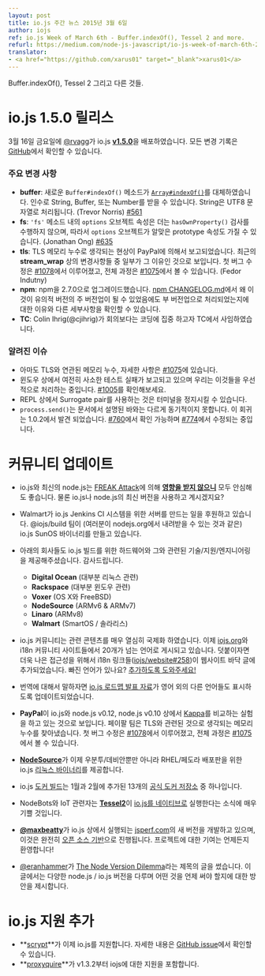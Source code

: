 ```yaml
---
layout: post
title: io.js 주간 뉴스 2015년 3월 6일
author: iojs
ref: io.js Week of March 6th - Buffer.indexOf(), Tessel 2 and more.
refurl: https://medium.com/node-js-javascript/io-js-week-of-march-6th-2f9344688277
translator:
- <a href="https://github.com/xarus01" target="_blank">xarus01</a>
---
```


Buffer.indexOf(), Tessel 2 그리고 다른 것들.

<!--
# io.js 1.5.0 Release

On Friday, March 6th, [@rvagg](https://github.com/rvagg) released io.js [**v1.5.0**](https://iojs.org/dist/latest/).  The complete change log can be found [on GitHub](https://github.com/iojs/io.js/blob/v1.x/CHANGELOG.md).
-->

# io.js 1.5.0 릴리스

3월 16일 금요일에 [@rvagg](https://github.com/rvagg)가 io.js [**v1.5.0**](https://iojs.org/dist/latest/)을 배포하였습니다. 모든 변경 기록은 [GitHub](https://github.com/iojs/io.js/blob/v1.x/CHANGELOG.md)에서 확인할 수 있습니다.

<!--
### Notable changes

* **buffer**: New `Buffer#indexOf()` method, modelled off [`Array#indexOf()`](https://developer.mozilla.org/en-US/docs/Web/JavaScript/Reference/Global_Objects/Array/indexOf). Accepts a String, Buffer or a Number. Strings are interpreted as UTF8. (Trevor Norris) [#561](https://github.com/iojs/io.js/pull/561)
* **fs**: `options` object properties in `'fs'` methods no longer perform a `hasOwnProperty()` check, thereby allowing options objects to have prototype properties that apply. (Jonathan Ong) [#635](https://github.com/iojs/io.js/pull/635)
* **tls**: A likely TLS memory leak was reported by PayPal. Some of the recent changes in **stream_wrap** appear to be to blame. The initial fix is in [#1078](https://github.com/iojs/io.js/pull/1078), you can track the progress toward closing the leak at [#1075](https://github.com/iojs/io.js/issues/1075) (Fedor Indutny).
* **npm**: Upgrade npm to 2.7.0. See [npm CHANGELOG.md](https://github.com/npm/npm/blob/master/CHANGELOG.md#v270-2015-02-26) for details including why this is a semver-minor when it could have been semver-major.
* **TC**: Colin Ihrig (@cjihrig) resigned from the TC due to his desire to do more code and fewer meetings.
-->

### 주요 변경 사항

* **buffer**: 새로운 `Buffer#indexOf()` 메소드가 [`Array#indexOf()`](https://developer.mozilla.org/en-US/docs/Web/JavaScript/Reference/Global_Objects/Array/indexOf)를 대체하였습니다. 인수로 String, Buffer, 또는 Number를 받을 수 있습니다. String은 UTF8 문자열로 처리됩니다. (Trevor Norris) [#561](https://github.com/iojs/io.js/pull/561)
* **fs**: `'fs'` 메소드 내의 `options` 오브젝트 속성은 더는 `hasOwnProperty()` 검사를 수행하지 않으며, 따라서 `options` 오브젝트가 알맞은 prototype 속성도 가질 수 있습니다. (Jonathan Ong) [#635](https://github.com/iojs/io.js/pull/635)
* **tls**: TLS 메모리 누수로 생각되는 현상이 PayPal에 의해서 보고되었습니다. 최근의 **stream_wrap** 상의 변경사항들 중 일부가 그 이유인 것으로 보입니다. 첫 버그 수정은 [#1078](https://github.com/iojs/io.js/pull/1078)에서 이루어졌고, 전체 과정은 [#1075](https://github.com/iojs/io.js/issues/1075)에서 볼 수 있습니다. (Fedor Indutny)
* **npm**: npm을 2.7.0으로 업그레이드했습니다. [npm CHANGELOG.md](https://github.com/npm/npm/blob/master/CHANGELOG.md#v270-2015-02-26)에서 왜 이것이 유의적 버전의 주 버전업이 될 수 있었음에도 부 버전업으로 처리되었는지에 대한 이유와 다른 세부사항을 확인할 수 있습니다.
* **TC**: Colin Ihrig(@cjihrig)가 회의보다는 코딩에 집중 하고자 TC에서 사임하였습니다.

<!--
### Known issues

* Possible TLS-related memory leak, details at [#1075](https://github.com/iojs/io.js/issues/1075).
* Windows still reports some minor test failures and we are continuing to address all of these as a priority. See [#1005](https://github.com/iojs/io.js/issues/1005).
* Surrogate pair in REPL can freeze terminal [#690](https://github.com/iojs/io.js/issues/690)
* Not possible to build io.js as a static library [#686](https://github.com/iojs/io.js/issues/686)
* `process.send()` is not synchronous as the docs suggest, a regression introduced in 1.0.2, see [#760](https://github.com/iojs/io.js/issues/760) and fix in [#774](https://github.com/iojs/io.js/issues/774)
-->

### 알려진 이슈

* 아마도 TLS와 연관된 메모리 누수, 자세한 사항은 [#1075](https://github.com/iojs/io.js/issues/1075)에 있습니다.
* 윈도우 상에서 여전히 사소한 테스트 실패가 보고되고 있으며 우리는 이것들을 우선적으로 처리하는 중입니다. [#1005](https://github.com/iojs/io.js/issues/1005)를 확인해보세요.
* REPL 상에서 Surrogate pair를 사용하는 것은 터미널을 정지시킬 수 있습니다.
* `process.send()`는 문서에서 설명된 바와는 다르게 동기적이지 못합니다. 이 회귀는 1.0.2에서 발견 되었습니다. [#760](https://github.com/iojs/io.js/issues/760)에서 확인 가능하며 [#774](https://github.com/iojs/io.js/issues/774)에서 수정되는 중입니다.

<!--
# Community Updates

* You can relax knowing that io.js and latest node.js [**are not affected**](https://strongloop.com/strongblog/are-node-and-io-js-affected-by-the-freak-attack-openssl-vulnerability/) by the [FREAK Attack](https://freakattack.com/).  You are running io.js or the latest version of node.js, right?

* Walmart is now sponsoring a build machine for the io.js Jenkins CI system.  The @iojs/build team is working on creating io.js SunOS binaries (like you can get from nodejs.org).  A V8 fix ([iojs/io.js#1079](https://github.com/iojs/io.js/pull/1079)) needs to be landed first before more progress can be made.
* We would also like to thank the following companies for contributing hardware and related technology/support/engineering for io.js builds:
  * **Digital Ocean** (mainly Linux)
  * **Rackspace** (mainly Windows)
  * **Voxer** (OS X and FreeBSD)
  * **NodeSource** (ARMv6 & ARMv7)
  * **Linaro** (ARMv8)
  * **Walmart** (SmartOS / Solaris)
* The io.js community has been hard at work on the internationalization of all of its content.  There are now over 20 active languages published on [iojs.org](http://iojs.org) and i18n community sites.  Additionally, i18n links ([iojs/website#258](https://github.com/iojs/website/pull/258)) have been added to the website footer for easy access.  Are we missing your language?  [Help us add it!](https://github.com/iojs/website/blob/master/TRANSLATION.md)
* Speaking of translations, the [io.js roadmap presentation](http://roadmap.iojs.org/) has been updated to link to other language versions.

* It seems that **PayPal** is running an experiment comparing [Kappa](https://www.npmjs.com/package/kappa)  on io.js vs node.js 0.12 vs node.js v0.10.  The PayPal team identified a likely TLS memory leak. Initial fix is in [#1078](https://github.com/iojs/io.js/pull/1078) and progress towards closing is in [#1075](https://github.com/iojs/io.js/issues/1075)

* [**NodeSource**](http://nodesource.com) is now providing io.js [Linux binary](https://nodesource.com/blog/nodejs-v012-iojs-and-the-nodesource-linux-repositories) packages for Ubuntu/Debian as well as RHEL/Fedora distributions.
* The io.js [Docker build](https://registry.hub.docker.com/u/library/iojs/) is one of thirteen new [official Docker repositories](http://blog.docker.com/2015/03/thirteen-new-official-repositories-added-in-january-and-february/) added in January and February.

* NodeBots and IoT people should be happy to hear that the just-announced [**Tessel2**](http://blog.technical.io/post/112787427217/tessel-2-new-hardware-for-the-tessel-ecosystem) runs [io.js natively](http://blog.technical.io/post/112888410737/moving-faster-with-io-js).
* [**@maxbeatty**](https://twitter.com/maxbeatty) is working on a new version of the [jsperf.com](http://jsperf.com/) backend, running on io.js and it is entirely [open source](https://github.com/jsperf/jsperf.com).  Contributions are welcome!

* [@eranhammer](https://twitter.com/eranhammer) wrote a blog post called [The Node Version Dilemma](http://hueniverse.com/2015/03/02/the-node-version-dilemma/) which discusses the various node.js / io.js versions and proposes which ones to use and when to use them.
-->

# 커뮤니티 업데이트

* io.js와 최신의 node.js는 [FREAK Attack](https://freakattack.com/)에 의해 [**영향을 받지 않으니**](https://strongloop.com/strongblog/are-node-and-io-js-affected-by-the-freak-attack-openssl-vulnerability/) 모두 안심해도 좋습니다. 물론 io.js나 node.js의 최신 버전을 사용하고 계시겠지요?
* Walmart가 io.js Jenkins CI 시스템을 위한 서버를 만드는 일을 후원하고 있습니다. @iojs/build 팀이 (여러분이 nodejs.org에서 내려받을 수 있는 것과 같은) io.js SunOS 바이너리를 만들고 있습니다.
* 아래의 회사들도 io.js 빌드를 위한 하드웨어와 그와 관련된 기술/지원/엔지니어링을 제공해주셨습니다. 감사드립니다.
  * **Digital Ocean** (대부분 리눅스 관련)
  * **Rackspace** (대부분 윈도우 관련)
  * **Voxer** (OS X와 FreeBSD)
  * **NodeSource** (ARMv6 & ARMv7)
  * **Linaro** (ARMv8)
  * **Walmart** (SmartOS / 솔라리스)
* io.js 커뮤니티는 관련 콘텐츠를 매우 열심히 국제화 하였습니다. 이제 [iojs.org](http://iojs.org)와 i18n 커뮤니티 사이트들에서 20개가 넘는 언어로 게시되고 있습니다. 덧붙이자면 더욱 나은 접근성을 위해서 i18n 링크들([iojs/website#258](https://github.com/iojs/website/pull/258))이 웹사이트 바닥 글에 추가되었습니다. 빠진 언어가 있나요? [추가하도록 도와주세요!](https://github.com/iojs/website/blob/master/TRANSLATION.md)
* 번역에 대해서 말하자면 [io.js 로드맵 발표 자료](http://roadmap.iojs.org/)가 영어 외의 다른 언어들도 표시하도록 업데이트되었습니다.

* **PayPal**이 io.js와 node.js v0.12, node.js v0.10 상에서 [Kappa](https://www.npmjs.com/package/kappa)를 비교하는 실험을 하고 있는 것으로 보입니다. 페이팔 팀은 TLS와 관련된 것으로 생각되는 메모리 누수를 찾아냈습니다. 첫 버그 수정은 [#1078](https://github.com/iojs/io.js/pull/1078)에서 이루어졌고, 전체 과정은 [#1075](https://github.com/iojs/io.js/issues/1075)에서 볼 수 있습니다.

* [**NodeSource**](http://nodesource.com)가 이제 우분투/데비안뿐만 아니라 RHEL/페도라 배포판을 위한 io.js [리눅스 바이너리](https://nodesource.com/blog/nodejs-v012-iojs-and-the-nodesource-linux-repositories)를 제공합니다.
* io.js [도커 빌드](https://registry.hub.docker.com/u/library/iojs/)는 1월과 2월에 추가된 13개의 [공식 도커 저장소](http://blog.docker.com/2015/03/thirteen-new-official-repositories-added-in-january-and-february/) 중 하나입니다.

* NodeBots와 IoT 관련자는 [**Tessel2**](http://blog.technical.io/post/112787427217/tessel-2-new-hardware-for-the-tessel-ecosystem)이 [io.js를 네이티브로](http://blog.technical.io/post/112888410737/moving-faster-with-io-js) 실행한다는 소식에 매우 기쁠 것입니다.
* [**@maxbeatty**](https://twitter.com/maxbeatty)가 io.js 상에서 실행되는 [jsperf.com](http://jsperf.com/)의 새 버전을 개발하고 있으며, 이것은 완전히 [오픈 소스 기반](https://github.com/jsperf/jsperf.com)으로 진행됩니다. 프로젝트에 대한 기여는 언제든지 환영합니다!

* [@eranhammer](https://twitter.com/eranhammer)가 [The Node Version Dilemma](http://hueniverse.com/2015/03/02/the-node-version-dilemma/)라는 제목의 글을 썼습니다. 이 글에서는 다양한 node.js / io.js 버전을 다루며 어떤 것을 언제 써야 할지에 대한 방안을 제시합니다.

<!--
# io.js Support Added

* **[scrypt](https://npmjs.com/scrypt)** now supports io.js. Learn more from this [GitHub issue](https://github.com/barrysteyn/node-scrypt/issues/39)
* **[proxyquire](https://github.com/thlorenz/proxyquire)** v1.3.2 published with support for iojs.
-->

# io.js 지원 추가

* **[scrypt](https://npmjs.com/scrypt)**가 이제 io.js를 지원합니다. 자세한 내용은 [GitHub issue](https://github.com/barrysteyn/node-scrypt/issues/39)에서 확인할 수 있습니다.
* **[proxyquire](https://github.com/thlorenz/proxyquire)**가 v1.3.2부터 iojs에 대한 지원을 포함합니다.